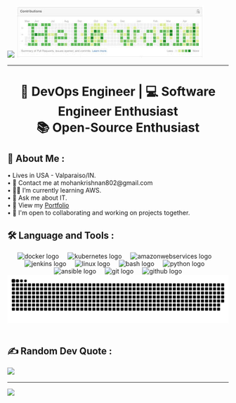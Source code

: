 <img src="https://capsule-render.vercel.app/api?type=waving&height=100&color=ffff" />
<img src="./assets/Mohan-github-ban.jpg" alt="Mohan Venkata Krishna Namburi"></img> <hr>

<h1 align="center"> 🚀 DevOps Engineer  |  💻 Software Engineer Enthusiast  <br>
  📚 Open-Source Enthusiast</h1>

<h2> 💫 About Me : </h2>
  • Lives in USA - Valparaiso/IN.<br>
  • 📧 Contact me at mohankrishnan802@gmail.com<br>
  • 👨‍💻 I’m currently learning AWS. <br>
  • 💬 Ask me about IT. <br>
  • 🧿 View my <a href="https://mohankrishnanamburi.netlify.app/" target="_blank">Portfolio</a><br>
  • 🤝 I'm open to collaborating and working on projects together.
<br>

<h2 align="left">🛠 Language and Tools :</h2>

<div align="center">
  <img src="https://skillicons.dev/icons?i=docker" height="40" alt="docker logo"  />
  <img width="12" />
  <img src="https://skillicons.dev/icons?i=kubernetes" height="40" alt="kubernetes logo"  />
  <img width="12" />
  <img src="https://skillicons.dev/icons?i=aws" height="40" alt="amazonwebservices logo"  />
  <img width="12" />
  <img src="https://skillicons.dev/icons?i=jenkins" height="40" alt="jenkins logo"  />
  <img width="12" />
  <img src="https://skillicons.dev/icons?i=linux" height="40" alt="linux logo"  />
  <img width="12" />
  <img src="https://skillicons.dev/icons?i=bash" height="40" alt="bash logo"  />
  <img width="12" />
  <img src="https://skillicons.dev/icons?i=py" height="40" alt="python logo"  />
  <img width="12" />
  <img src="https://skillicons.dev/icons?i=ansible" height="40" alt="ansible logo"  />
  <img width="12" />
  <img src="https://skillicons.dev/icons?i=git" height="40" alt="git logo"  />
  <img width="12" />
  <img src="https://skillicons.dev/icons?i=github" height="40" alt="github logo"  /> <br>

  <img src="https://raw.githubusercontent.com/sai127001/sai127001/output/snake.svg" alt="Snake animation" />
</div>

<br>


<h2 align="left"> ✍️ Random Dev Quote :</h2>

![](https://quotes-github-readme.vercel.app/api?type=horizontal&theme=dark)

---


<img src="https://capsule-render.vercel.app/api?type=waving&height=100&color=ffff&section=footer" />
